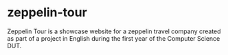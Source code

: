 # zeppelin-tour
Zeppelin Tour is a showcase website for a zeppelin travel company created as part of a project in English during the first year of the Computer Science DUT.
